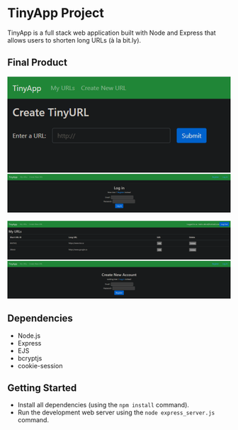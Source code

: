 # TinyApp Project

TinyApp is a full stack web application built with Node and Express that allows users to shorten long URLs (à la bit.ly).

## Final Product

!["create url page"](https://github.com/RayuY/tinyapp/blob/master/docs/create-new-short-url-page.PNG)
!["login page"](https://github.com/RayuY/tinyapp/blob/master/docs/login-page.PNG)

!["main feature page"](https://github.com/RayuY/tinyapp/blob/master/docs/main-feature-page.PNG)
!["register page"](https://github.com/RayuY/tinyapp/blob/master/docs/register-page.PNG)

## Dependencies

- Node.js
- Express
- EJS
- bcryptjs
- cookie-session

## Getting Started

- Install all dependencies (using the `npm install` command).
- Run the development web server using the `node express_server.js` command.